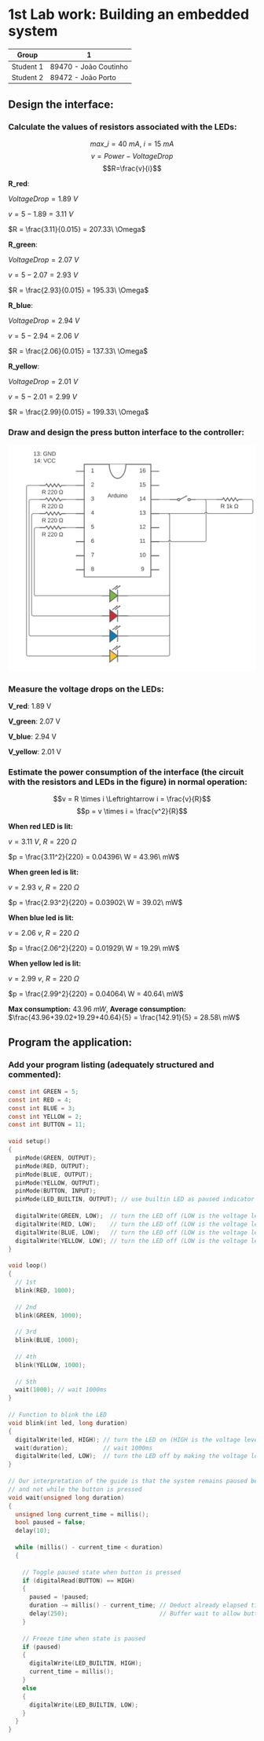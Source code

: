 # 1st Lab work: Building an embedded system

| Group     | 1                     |
| --------- | --------------------- |
| Student 1 | 89470 - João Coutinho |
| Student 2 | 89472 - João Porto    |

## Design the interface:
### Calculate the values of resistors associated with the LEDs:

$$max\_i = 40\ mA,\ i = 15\ mA$$
$$v = Power - VoltageDrop$$
$$R=\frac{v}{i}$$

**R_red**: 

$VoltageDrop = 1.89\ V$

$v = 5 - 1.89 = 3.11\ V$

$R = \frac{3.11}{0.015} = 207.33\ \Omega$

**R_green**:

$VoltageDrop = 2.07\ V$

$v = 5 - 2.07 = 2.93\ V$

$R = \frac{2.93}{0.015} = 195.33\ \Omega$

**R_blue**:

$VoltageDrop = 2.94\ V$

$v = 5 - 2.94 = 2.06\ V$

$R = \frac{2.06}{0.015} = 137.33\ \Omega$

**R_yellow**:

$VoltageDrop = 2.01\ V$

$v = 5 - 2.01 = 2.99\ V$

$R = \frac{2.99}{0.015} = 199.33\ \Omega$

### Draw and design the press button interface to the controller:
![diagram](diagram.svg)

### Measure the voltage drops on the LEDs:

**V_red**: 1.89 V

**V_green**: 2.07 V

**V_blue**: 2.94 V

**V_yellow**: 2.01 V

### Estimate the power consumption of the interface (the circuit with the resistors and LEDs in the figure) in normal operation:

$$v = R \times i \Leftrightarrow i = \frac{v}{R}$$
$$p = v \times i = \frac{v^2}{R}$$

**When red LED is lit:**

$v = 3.11\ V,\ R = 220\ \Omega$

$p = \frac{3.11^2}{220} = 0.04396\ W = 43.96\ mW$

**When green led is lit:**

$v = 2.93\ v,\ R = 220\ \Omega$

$p = \frac{2.93^2}{220} = 0.03902\ W = 39.02\ mW$

**When blue led is lit:**

$v = 2.06\ v,\ R = 220\ \Omega$

$p = \frac{2.06^2}{220} = 0.01929\ W = 19.29\ mW$

**When yellow led is lit:**

$v = 2.99\ v,\ R = 220\ \Omega$

$p = \frac{2.99^2}{220} = 0.04064\ W = 40.64\ mW$

**Max consumption:** $43.96\ mW$,
**Average consumption:** $\frac{43.96+39.02+19.29+40.64}{5} = \frac{142.91}{5} = 28.58\ mW$

## Program the application:
### Add your program listing (adequately structured and commented):
```c
const int GREEN = 5;
const int RED = 4;
const int BLUE = 3;
const int YELLOW = 2;
const int BUTTON = 11;

void setup()
{
  pinMode(GREEN, OUTPUT);
  pinMode(RED, OUTPUT);
  pinMode(BLUE, OUTPUT);
  pinMode(YELLOW, OUTPUT);
  pinMode(BUTTON, INPUT);
  pinMode(LED_BUILTIN, OUTPUT); // use builtin LED as paused indicator

  digitalWrite(GREEN, LOW);  // turn the LED off (LOW is the voltage level)
  digitalWrite(RED, LOW);    // turn the LED off (LOW is the voltage level)
  digitalWrite(BLUE, LOW);   // turn the LED off (LOW is the voltage level)
  digitalWrite(YELLOW, LOW); // turn the LED off (LOW is the voltage level)
}

void loop()
{
  // 1st
  blink(RED, 1000);

  // 2nd
  blink(GREEN, 1000);

  // 3rd
  blink(BLUE, 1000);

  // 4th
  blink(YELLOW, 1000);

  // 5th
  wait(1000); // wait 1000ms
}

// Function to blink the LED
void blink(int led, long duration)
{
  digitalWrite(led, HIGH); // turn the LED on (HIGH is the voltage level)
  wait(duration);          // wait 1000ms
  digitalWrite(led, LOW);  // turn the LED off by making the voltage low
}

// Our interpretation of the guide is that the system remains paused between button presses
// and not while the button is pressed
void wait(unsigned long duration)
{
  unsigned long current_time = millis();
  bool paused = false;
  delay(10);

  while (millis() - current_time < duration)
  {

    // Toggle paused state when button is pressed
    if (digitalRead(BUTTON) == HIGH)
    {
      paused = !paused;
      duration -= millis() - current_time; // Deduct already elapsed time from duration
      delay(250);                          // Buffer wait to allow button to depress
    }

    // Freeze time when state is paused
    if (paused)
    {
      digitalWrite(LED_BUILTIN, HIGH);
      current_time = millis();
    }
    else
    {
      digitalWrite(LED_BUILTIN, LOW);
    }
  }
}
```
